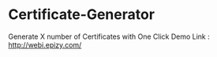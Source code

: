 # Certificate-Generator
Generate X number of Certificates with One Click 
Demo Link :
http://webi.epizy.com/ 
